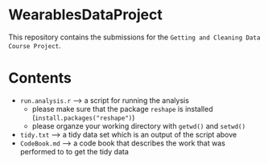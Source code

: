 # WearablesDataProject
This repository contains the submissions for the `Getting and Cleaning Data Course Project`.

# Contents
- `run.analysis.r` --> a script for running the analysis
    - please make sure that the package `reshape` is installed (`install.packages("reshape")`)
    - please organze your working directory with `getwd()` and `setwd()`
- `tidy.txt`  --> a tidy data set which is an output of the script above
- `CodeBook.md` --> a code book that describes the work that was performed to to get the tidy data
